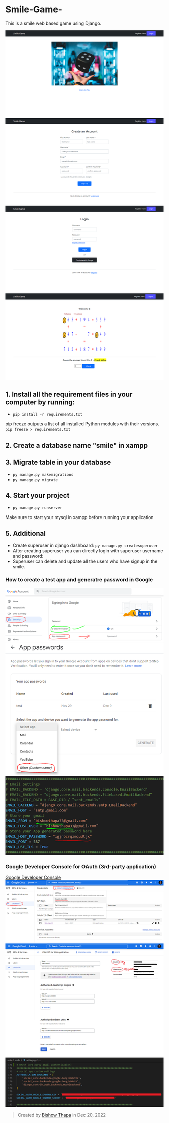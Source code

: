 # Smile-Game-
This is a smile web based game using Django.

![Homepage](/smile/assets/images/homepage.png)
![Signup](/smile/assets/images/register.png)
![Login](/smile/assets/images/login.png)
![Game](/smile/assets/images/after-login-homepage.png)

## 1. Install all the requirement files in your computer by running:
- `pip install -r requirements.txt`

pip freeze outputs a list of all installed Python modules with their versions.
`pip freeze > requirements.txt`

## 2. Create a database name "smile" in xampp

## 3. Migrate table in your database

- `py manage.py makemigrations`
- `py manage.py migrate`

## 4. Start your project

- `py manage.py runserver`

Make sure to start your mysql in xampp before running your application

## 5. Additional
 - Create superuser in django dashboard: `py manage.py createsuperuser`
 - After creating superuser you can directly login with superuser username and password:
 - Superuser can delete and update all the users who have signup in the smile.

### How to create a test app and generatre password in Google
![Step1:](/smile/assets/images/kajg948rn5r09385.PNG)
![Step2:](/smile/assets/images/sajklf92384092.PNG)
![Step3:](/smile/assets/images/kjas9w38r90w.PNG)
 
### Google Developer Console for OAuth (3rd-party application)
[Google Developer Console](https://console.developers.google.com)
![Step 1:](/smile/assets/images/googleconsole.PNG)
![Step 2:](/smile/assets/images/googleconsole2.png)
![Step 3:](/smile/assets/images/google%20console%20file.PNG)

> Created by [Bishow Thapa](http://bishowthapa.com.np/) in Dec 20, 2022
